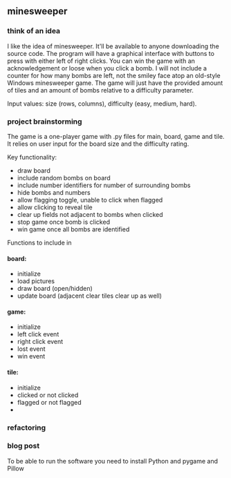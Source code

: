 ## minesweeper

### think of an idea

I like the idea of minesweeper. It'll be available to anyone downloading the source code. The program will have a graphical interface with buttons to press with either left of right clicks. You can win the game with an acknowledgement or loose when you click a bomb. I will not include a counter for how many bombs are left, not the smiley face atop an old-style Windows minesweeper game. The game will just have the provided amount of tiles and an amount of bombs relative to a difficulty parameter.

Input values: size (rows, columns), difficulty (easy, medium, hard).

### project brainstorming

The game is a one-player game with .py files for main, board, game and tile. It relies on user input for the board size and the difficulty rating.

Key functionality:
- draw board
- include random bombs on board
- include number identifiers for number of surrounding bombs
- hide bombs and numbers
- allow flagging toggle, unable to click when flagged
- allow clicking to reveal tile
- clear up fields not adjacent to bombs when clicked
- stop game once bomb is clicked
- win game once all bombs are identified

Functions to include in 

#### board:
- initialize
- load pictures
- draw board (open/hidden)
- update board (adjacent clear tiles clear up as well)

#### game:
- initialize
- left click event
- right click event
- lost event
- win event

#### tile:
- initialize
- clicked or not clicked
- flagged or not flagged
- 

### refactoring

### blog post

To be able to run the software you need to install Python and pygame and Pillow